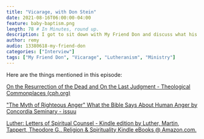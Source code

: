```yaml
---
title: "Vicarage, with Don Stein"
date: 2021-08-16T06:00:00-04:00
feature: baby-baptism.png
length: 78 # In Minutes, round up.
description: I got to sit down with My Friend Don and discuss what his vicarage was like (among other things).
author: remy
audio: 13380618-my-friend-don
categories: ["Interview"]
tags: ["My Friend Don", "Vicarage", "Lutheranism", "Ministry"]
---
```


Here are the things mentioned in this episode:

[On the Resurrection of the Dead and On the Last Judgment - Theological Commonplaces (cph.org)](https://www.cph.org/p-34000-on-the-resurrection-of-the-dead-and-on-the-last-judgment-theological-commonplaces.aspx)

["The Myth of Righteous Anger" What the Bible Says About Human Anger by Concordia Seminary - issuu](https://issuu.com/concordiasem/docs/cp-themythofrighteousanger)

[Luther: Letters of Spiritual Counsel - Kindle edition by Luther, Martin, Tappert, Theodore G.. Religion & Spirituality Kindle eBooks @ Amazon.com.](https://amzn.to/3B3EvnN)
